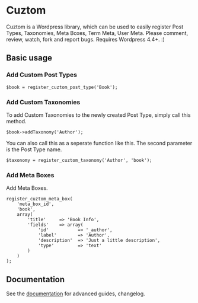 # Cuztom

Cuztom is a Wordpress library, which can be used to easily register Post Types, Taxonomies, Meta Boxes, Term Meta, User Meta. Please comment, review, watch, fork and report bugs. Requires Wordpress 4.4+. :)

## Basic usage

### Add Custom Post Types

    $book = register_cuztom_post_type('Book');

### Add Custom Taxonomies

To add Custom Taxonomies to the newly created Post Type, simply call this method.

    $book->addTaxonomy('Author');

You can also call this as a seperate function like this. The second parameter is the Post Type name.

    $taxonomy = register_cuztom_taxonomy('Author', 'book');

### Add Meta Boxes

Add Meta Boxes.

    register_cuztom_meta_box(
        'meta_box_id',
        'book',
        array(
            'title'     => 'Book Info',
            'fields'    => array(
                'id'           => '_author',
                'label'        => 'Author',
                'description'  => 'Just a little description',
                'type'         => 'text'
            )
        )
    );

## Documentation
See the [documentation](https://cuztom.readme.io/) for advanced guides, changelog.